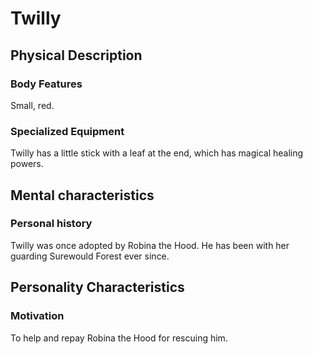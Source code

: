 # Twilly

## Physical Description

### Body Features
Small, red.

### Specialized Equipment 

Twilly has a little stick with a leaf at the end, which has magical healing powers.

## Mental characteristics

### Personal history
Twilly was once adopted by Robina the Hood. He has been with her guarding Surewould Forest ever since.

## Personality Characteristics

### Motivation
To help and repay Robina the Hood for rescuing him.